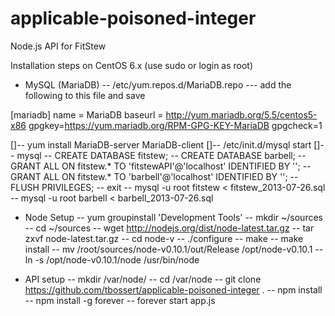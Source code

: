 applicable-poisoned-integer
===========================

Node.js API for FitStew

Installation steps on CentOS 6.x  (use sudo or login as root)

- MySQL (MariaDB)
-- /etc/yum.repos.d/MariaDB.repo
--- add the following to this file and save

[mariadb]
name = MariaDB
baseurl = http://yum.mariadb.org/5.5/centos5-x86
gpgkey=https://yum.mariadb.org/RPM-GPG-KEY-MariaDB
gpgcheck=1

[]-- yum install MariaDB-server MariaDB-client
[]-- /etc/init.d/mysql start
[]-- mysql 
-- CREATE DATABASE fitstew;
-- CREATE DATABASE barbell;
-- GRANT ALL ON fitstew.* TO 'fitstewAPI'@'localhost' IDENTIFIED BY '<password>';
-- GRANT ALL ON fitstew.* TO 'barbell'@'localhost' IDENTIFIED BY '<password>';
-- FLUSH PRIVILEGES;
-- exit
-- mysql -u root fitstew < fitstew_2013-07-26.sql
-- mysql -u root barbell < barbell_2013-07-26.sql

- Node Setup
-- yum groupinstall 'Development Tools'
-- mkdir ~/sources
-- cd ~/sources
-- wget http://nodejs.org/dist/node-latest.tar.gz
-- tar zxvf node-latest.tar.gz
-- cd node-v<TAB>
-- ./configure
-- make
-- make install
-- mv /root/sources/node-v0.10.1/out/Release /opt/node-v0.10.1
-- ln -s /opt/node-v0.10.1/node /usr/bin/node

- API setup
-- mkdir /var/node/
-- cd /var/node
-- git clone https://github.com/tbossert/applicable-poisoned-integer .
-- npm install
-- npm install -g forever
-- forever start app.js
